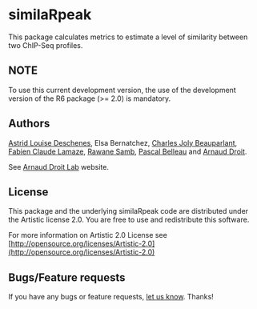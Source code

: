 similaRpeak
=====================

This package calculates metrics to estimate a level of similarity between two 
ChIP-Seq profiles.

## NOTE ##

To use this current development version, the use of the development version of 
the R6 package (>= 2.0) is mandatory.


## Authors ##

[Astrid Louise Deschenes](http://ca.linkedin.com/in/astriddeschenes "Astrid Louise Deschenes"), Elsa Bernatchez, [Charles Joly Beauparlant](http://ca.linkedin.com/pub/charles-joly-beauparlant/89/491/3b3 "Charles Joly Beauparlant"), [Fabien Claude Lamaze](http://ca.linkedin.com/in/fabienlamaze/en "Fabien Claude Lamaze"), [Rawane Samb](http://ca.linkedin.com/in/rawanesamb "Rawane Samb"), [Pascal Belleau](http://ca.linkedin.com/in/pascalbelleau "Pascal Belleau") and [Arnaud Droit](http://ca.linkedin.com/in/drarnaud "Arnaud Droit").

See [Arnaud Droit Lab](http://bioinformatique.ulaval.ca/home/ "Arnaud Droit Lab") website.

## License ##

This package and the underlying similaRpeak code are distributed under the 
Artistic license 2.0. You are free to use and redistribute this software. 

For more information on Artistic 2.0 License see [http://opensource.org/licenses/Artistic-2.0](http://opensource.org/licenses/Artistic-2.0)

## Bugs/Feature requests ##

If you have any bugs or feature requests, [let us know](https://github.com/adeschen/similaRpeak/issues). Thanks!

